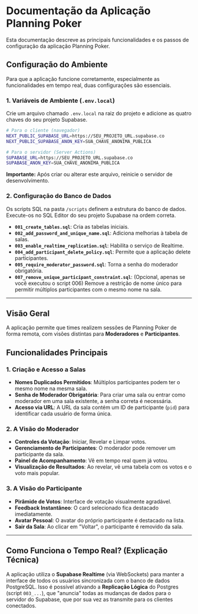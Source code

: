 # Documentação da Aplicação Planning Poker

Esta documentação descreve as principais funcionalidades e os passos de configuração da aplicação Planning Poker.

## Configuração do Ambiente

Para que a aplicação funcione corretamente, especialmente as funcionalidades em tempo real, duas configurações são essenciais.

### 1. Variáveis de Ambiente (`.env.local`)

Crie um arquivo chamado `.env.local` na raiz do projeto e adicione as quatro chaves do seu projeto Supabase.

```bash
# Para o cliente (navegador)
NEXT_PUBLIC_SUPABASE_URL=https://SEU_PROJETO_URL.supabase.co
NEXT_PUBLIC_SUPABASE_ANON_KEY=SUA_CHAVE_ANONIMA_PUBLICA

# Para o servidor (Server Actions)
SUPABASE_URL=https://SEU_PROJETO_URL.supabase.co
SUPABASE_ANON_KEY=SUA_CHAVE_ANONIMA_PUBLICA
```
**Importante:** Após criar ou alterar este arquivo, reinicie o servidor de desenvolvimento.

### 2. Configuração do Banco de Dados

Os scripts SQL na pasta `/scripts` definem a estrutura do banco de dados. Execute-os no SQL Editor do seu projeto Supabase na ordem correta.

- **`001_create_tables.sql`**: Cria as tabelas iniciais.
- **`002_add_password_and_unique_name.sql`**: Adiciona melhorias à tabela de salas.
- **`003_enable_realtime_replication.sql`**: Habilita o serviço de Realtime.
- **`004_add_participant_delete_policy.sql`**: Permite que a aplicação delete participantes.
- **`005_require_moderator_password.sql`**: Torna a senha do moderador obrigatória.
- **`007_remove_unique_participant_constraint.sql`**: (Opcional, apenas se você executou o script 006) Remove a restrição de nome único para permitir múltiplos participantes com o mesmo nome na sala.

---

## Visão Geral

A aplicação permite que times realizem sessões de Planning Poker de forma remota, com visões distintas para **Moderadores** e **Participantes**.

## Funcionalidades Principais

### 1. Criação e Acesso a Salas

- **Nomes Duplicados Permitidos**: Múltiplos participantes podem ter o mesmo nome na mesma sala.
- **Senha de Moderador Obrigatória**: Para criar uma sala ou entrar como moderador em uma sala existente, a senha correta é necessária.
- **Acesso via URL**: A URL da sala contém um ID de participante (`pid`) para identificar cada usuário de forma única.

### 2. A Visão do Moderador

- **Controles da Votação**: Iniciar, Revelar e Limpar votos.
- **Gerenciamento de Participantes**: O moderador pode remover um participante da sala.
- **Painel de Acompanhamento**: Vê em tempo real quem já votou.
- **Visualização de Resultados**: Ao revelar, vê uma tabela com os votos e o voto mais popular.

### 3. A Visão do Participante

- **Pirâmide de Votos**: Interface de votação visualmente agradável.
- **Feedback Instantâneo**: O card selecionado fica destacado imediatamente.
- **Avatar Pessoal**: O avatar do próprio participante é destacado na lista.
- **Sair da Sala**: Ao clicar em "Voltar", o participante é removido da sala.

---

## Como Funciona o Tempo Real? (Explicação Técnica)

A aplicação utiliza o **Supabase Realtime** (via WebSockets) para manter a interface de todos os usuários sincronizada com o banco de dados PostgreSQL. Isso é possível ativando a **Replicação Lógica** do Postgres (script `003_...`), que "anuncia" todas as mudanças de dados para o servidor do Supabase, que por sua vez as transmite para os clientes conectados.